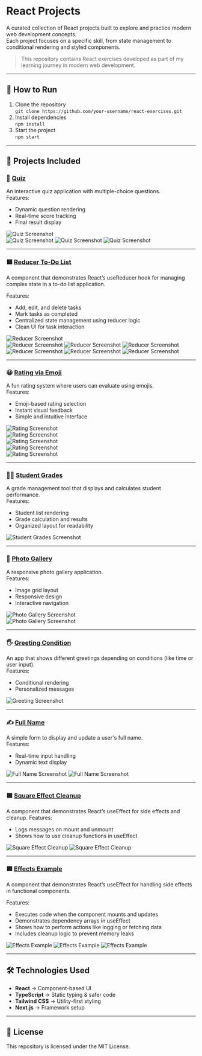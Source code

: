 # React Projects

A curated collection of React projects built to explore and practice modern web development concepts.  
Each project focuses on a specific skill, from state management to conditional rendering and styled components.

> This repository contains React exercises developed as part of my learning journey in modern web development.

---

## 🚀 How to Run

1. Clone the repository  
   `git clone https://github.com/your-username/react-exercises.git`
2. Install dependencies  
   `npm install`
3. Start the project  
   `npm start`

---

## 📂 Projects Included

### 📝 [Quiz](./quiz)
An interactive quiz application with multiple-choice questions.  
Features:
- Dynamic question rendering
- Real-time score tracking
- Final result display  

![Quiz Screenshot](screenshots/quiz1.png)  
![Quiz Screenshot](screenshots/quiz2.png)
![Quiz Screenshot](screenshots/quiz3.png)
![Quiz Screenshot](screenshots/quiz4.png)

---

### 🟩 [Reducer To-Do List](./reducer)
A component that demonstrates React’s useReducer hook for managing complex state in a to-do list application.

Features:

- Add, edit, and delete tasks
- Mark tasks as completed
- Centralized state management using reducer logic
- Clean UI for task interaction

![Reducer Screenshot](screenshots/reducer1.png)  
![Reducer Screenshot](screenshots/reducer2.png)
![Reducer Screenshot](screenshots/reducer3.png)
![Reducer Screenshot](screenshots/reducer4.png)
![Reducer Screenshot](screenshots/reducer5.png)
![Reducer Screenshot](screenshots/reducer6.png)
![Reducer Screenshot](screenshots/reducer7.png)

---

### 😀 [Rating via Emoji](./rating-via-emoji)
A fun rating system where users can evaluate using emojis.  
Features:
- Emoji-based rating selection
- Instant visual feedback
- Simple and intuitive interface  

![Rating Screenshot](screenshots/emoji.png)  
![Rating Screenshot](screenshots/emoji2.png)  
![Rating Screenshot](screenshots/emoji3.png)  
![Rating Screenshot](screenshots/emoji4.png)  
![Rating Screenshot](screenshots/emoji5.png)

---

### 🧑‍🎓 [Student Grades](./student-grades)
A grade management tool that displays and calculates student performance.  
Features:
- Student list rendering
- Grade calculation and results
- Organized layout for readability  

![Student Grades Screenshot](screenshots/Students.png)

---

### 📸 [Photo Gallery](./photo-gallery)
A responsive photo gallery application.  
Features:
- Image grid layout
- Responsive design
- Interactive navigation  

![Photo Gallery Screenshot](screenshots/photo.png)  
![Photo Gallery Screenshot](screenshots/photo2.png)

---

### 🖐️ [Greeting Condition](./greeting-cond)
An app that shows different greetings depending on conditions (like time or user input).  
Features:
- Conditional rendering
- Personalized messages  

![Greeting Screenshot](screenshots/greeting.png)

---

### ✍️ [Full Name](./full-name)
A simple form to display and update a user's full name.  
Features:
- Real-time input handling
- Dynamic text display  

![Full Name Screenshot](screenshots/fullname1.png)
![Full Name Screenshot](screenshots/fullname2.png)

---

### 🟥 [Square Effect Cleanup](./cleanup)
A component that demonstrates React’s useEffect for side effects and cleanup.
Features:

- Logs messages on mount and unmount
- Shows how to use cleanup functions in useEffect

![Square Effect Cleanup](screenshots/cleanup.png)
![Square Effect Cleanup](screenshots/cleanup2.png)

---

### 🟦 [Effects Example](./effects)
A component that demonstrates React’s useEffect for handling side effects in functional components.

Features:

- Executes code when the component mounts and updates
- Demonstrates dependency arrays in useEffect
- Shows how to perform actions like logging or fetching data
- Includes cleanup logic to prevent memory leaks

![Effects Example](screenshots/effects1.png)
![Effects Example](screenshots/effects2.png)
![Effects Example](screenshots/effects3.png)

---

## 🛠️ Technologies Used
- **React** → Component-based UI
- **TypeScript** → Static typing & safer code
- **Tailwind CSS** → Utility-first styling
- **Next.js** → Framework setup

---

## 📄 License
This repository is licensed under the MIT License.
